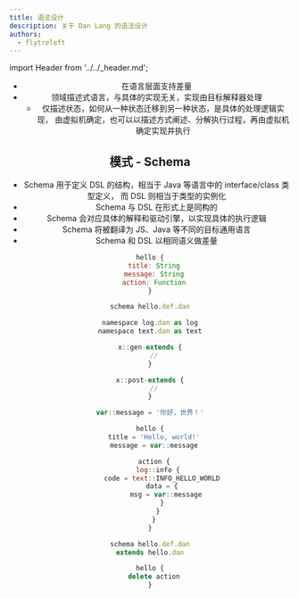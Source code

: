 ```yaml
---
title: 语法设计
description: 关于 Dan Lang 的语法设计
authors:
  - flytreleft
---
```


import Header from '../../\_header.md';

<Header />

- 在语言层面支持差量
- 领域描述式语言，与具体的实现无关，实现由目标解释器处理
  - 仅描述状态，如何从一种状态迁移到另一种状态，是具体的处理逻辑实现，
    由虚拟机确定，也可以以描述方式阐述、分解执行过程，再由虚拟机确定实现并执行

## 模式 - Schema

- Schema 用于定义 DSL 的结构，相当于 Java 等语言中的 interface/class 类型定义，
  而 DSL 则相当于类型的实例化
- Schema 与 DSL 在形式上是同构的
- Schema 会对应具体的解释和驱动引擎，以实现具体的执行逻辑
- Schema 将被翻译为 JS、Java 等不同的目标通用语言
- Schema 和 DSL 以相同语义做差量

```js title="hello.dan.s"
hello {
  title: String
  message: String
  action: Function
}
```

```js title="hello.dan"
schema hello.def.dan

namespace log.dan as log
namespace text.dan as text

x::gen-extends {
  //
}

x::post-extends {
  //
}

var::message = '你好，世界！'

hello {
  title = 'Hello, world!'
  message = var::message

  action {
    log::info {
      code = text::INFO_HELLO_WORLD
      data = {
        msg = var::message
      }
    }
  }
}
```

```js title="hell-ext.dan"
schema hello.def.dan
extends hello.dan

hello {
  delete action
}
```
